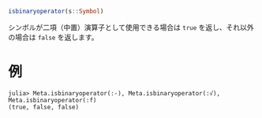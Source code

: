 ```julia
isbinaryoperator(s::Symbol)
```

シンボルが二項（中置）演算子として使用できる場合は `true` を返し、それ以外の場合は `false` を返します。

# 例

```jldoctest
julia> Meta.isbinaryoperator(:-), Meta.isbinaryoperator(:√), Meta.isbinaryoperator(:f)
(true, false, false)
```
